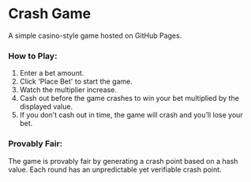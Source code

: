 # Crash Game

A simple casino-style game hosted on GitHub Pages.

### How to Play:
1. Enter a bet amount.
2. Click 'Place Bet' to start the game.
3. Watch the multiplier increase.
4. Cash out before the game crashes to win your bet multiplied by the displayed value.
5. If you don’t cash out in time, the game will crash and you’ll lose your bet.

### Provably Fair:
The game is provably fair by generating a crash point based on a hash value. Each round has an unpredictable yet verifiable crash point.
